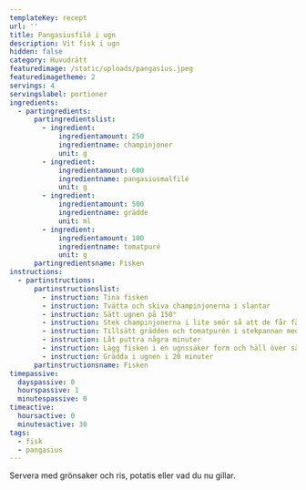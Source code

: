 ```yaml
---
templateKey: recept
url: ''
title: Pangasiusfilé i ugn
description: Vit fisk i ugn
hidden: false
category: Huvudrätt
featuredimage: /static/uploads/pangasius.jpeg
featuredimagetheme: 2
servings: 4
servingslabel: portioner
ingredients:
  - partingredients:
      partingredientslist:
        - ingredient:
            ingredientamount: 250
            ingredientname: champinjoner
            unit: g
        - ingredient:
            ingredientamount: 600
            ingredientname: pangasiusmalfilé
            unit: g
        - ingredient:
            ingredientamount: 500
            ingredientname: grädde
            unit: ml
        - ingredient:
            ingredientamount: 100
            ingredientname: tomatpuré
            unit: g
      partingredientsname: Fisken
instructions:
  - partinstructions:
      partinstructionslist:
        - instruction: Tina fisken
        - instruction: Tvätta och skiva champinjonerna i slantar
        - instruction: Sätt ugnen på 150°
        - instruction: Stek champinjonerna i lite smör så att de får färg
        - instruction: Tillsätt grädden och tomatpurén i stekpannan med champinjonerna
        - instruction: Låt puttra några minuter
        - instruction: Lägg fisken i en ugnssäker form och häll över såsen
        - instruction: Grädda i ugnen i 20 minuter
      partinstructionsname: Fisken
timepassive:
  dayspassive: 0
  hourspassive: 1
  minutespassive: 0
timeactive:
  hoursactive: 0
  minutesactive: 30
tags:
  - fisk
  - pangasius
---
```


Servera med grönsaker och ris, potatis eller vad du nu gillar.
